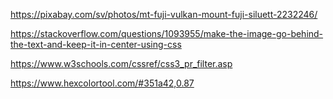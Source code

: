 https://pixabay.com/sv/photos/mt-fuji-vulkan-mount-fuji-siluett-2232246/

https://stackoverflow.com/questions/1093955/make-the-image-go-behind-the-text-and-keep-it-in-center-using-css

https://www.w3schools.com/cssref/css3_pr_filter.asp

https://www.hexcolortool.com/#351a42,0.87